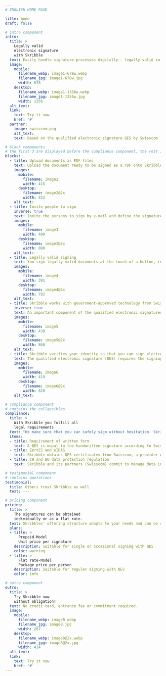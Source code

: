 ```yaml
---
# ENGLISH HOME PAGE

title: home
draft: false

# intro component
intro:
  title: >
    Legally valid
    electronic signature
    with Skribble
  text: Easily handle signature processes digitally – legally valid in accordance with Swiss & EU law.
  image:
    mobile:
      filename_webp: image1-678w.webp
      filename_jpg: image1-678w.jpg
      width: 678
    desktop:
      filename_webp: image1-1356w.webp
      filename_jpg: image1-1356w.jpg
      width: 1356
  alt_text:
  link:
    text: Try it now
    href: '#'
  partner:
    image: swisscom.png
    alt_text:
    text: Based on the qualified electronic signature QES by Swisscom

# block components
# the first 3 are displayed before the compliance component, the rest is displayed after it
blocks:
  - title: Upload documents as PDF files
    text: Upload the document ready to be signed as a PDF onto Skribble.
    images:
      mobile:
        filename: image2
        width: 416
      desktop:
        filename: image2@2x
        width: 832
    alt_text:
  - title: Invite people to sign
    inverse: true
    text: Invite the persons to sign by e-mail and define the signature order.
    images:
      mobile:
        filename: image3
        width: 400
      desktop:
        filename: image3@2x
        width: 800
    alt_text:
  - title: Legally valid signing
    text: You sign legally valid documents at the touch of a button, regardless of time and place.
    images:
      mobile:
        filename: image4
        width: 391
      desktop:
        filename: image4@2x
        width: 782
    alt_text:
  - title: Skribble works with government-approved technology from Swisscom
    inverse: true
    text: An important component of the qualified electronic signatures (QES) are corresponding digital certificates. Skribble obtains these from Swisscom, a government approved certification authority. Signatures created by Skribble are thus equivalent to hand-written signatures according to Swiss and EU law.
    images:
      mobile:
        filename: image5
        width: 430
      desktop:
        filename: image5@2x
        width: 860
    alt_text:
  - title: Skribble verifies your identity so that you can sign electronically in a legally compliant manner
    text: The qualified electronic signature (QES) requires the signing party to verify his or her identity. Persons who have a verified E-ID can start directly without additional measures. Otherwise, Skribble offers a suitable means of identification for every business context.
    images:
      mobile:
        filename: image6
        width: 410
      desktop:
        filename: image6@2x
        width: 820
    alt_text:

# compliance component
# contains the collapsibles
compliance:
  title: >
    With Skribble you fulfill all
    legal requirements
  text: "We make sure that you can safely sign without hesitation. Skribble is compliant with the following requirements:"
  items:
  - title: Requirement of written form
    text: A QES is equal to the handwritten signature according to Swiss (OR Art. 14 Para. 2 bis) and EU law (eIDAS No. 910/2014 Art. 25 Para. 2).
  - title: ZertES and eIDAS
    text: Skribble obtains QES certificates from Swisscom, a provider of trusted certificates according to ZertES and eIDAS.
  - title: CH and EU data protection regulation
    text: Skribble and its partners (Swisscom) commit to manage data in accordance with the DSG and DSGVO.

# testimonial component
# contains quotations
testimonial:
  title: Others trust Skribble as well
  text: ---

# pricing component
pricing:
  title: >
    The signatures can be obtained
    individually or as a flat rate.
  text: Skribbles' offering structure adapts to your needs and can be configured in a flexible way.
  plans:
  - title: >
      Prepaid-Model
      Unit price per signature
    description: Suitable for single or occasional signing with QES
    color: warning
  - title: >
      Flat rate-Model
      Package price per person
    description: Suitable for regular signing with QES
    color: info

# outro component
outro:
  title: >
    Try Skribble now
    without obligation!
  text: No credit card, entrance fee or commitment required.
  image:
    mobile:
      filename_webp: image8.webp
      filename_jpg: image8.jpg
      width: 207
    desktop:
      filename_webp: image8@2x.webp
      filename_jpg: image8@2x.jpg
      width: 414
  alt_text:
  link:
    text: Try it now
    href: '#'
---
```

